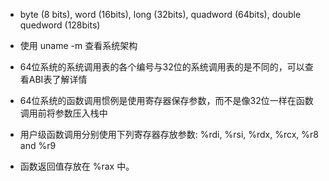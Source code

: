 
- byte (8 bits), word (16bits), long (32bits), quadword (64bits), double quedword (128bits)

- 使用 uname -m 查看系统架构

- 64位系统的系统调用表的各个编号与32位的系统调用表的是不同的，可以查看ABI表了解详情

- 64位系统的函数调用惯例是使用寄存器保存参数，而不是像32位一样在函数调用前将参数压入栈中

- 用户级函数调用分别使用下列寄存器存放参数: %rdi, %rsi, %rdx, %rcx, %r8 and %r9

- 函数返回值存放在 %rax 中。
